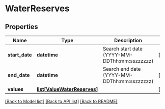 # WaterReserves

## Properties
Name | Type | Description | Notes
------------ | ------------- | ------------- | -------------
**start_date** | **datetime** | Search start date (YYYY-MM-DDThh:mm:sszzzzzz) | [optional] 
**end_date** | **datetime** | Search end date (YYYY-MM-DDThh:mm:sszzzzzz) | [optional] 
**values** | [**list[ValueWaterReserves]**](ValueWaterReserves.md) |  | [optional] 

[[Back to Model list]](../README.md#documentation-for-models) [[Back to API list]](../README.md#documentation-for-api-endpoints) [[Back to README]](../README.md)


